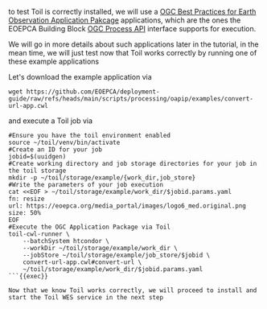 to test Toil is correctly installed, we will use a [OGC Best Practices for Earth Observation Application Pakcage](https://docs.ogc.org/bp/20-089r1.html) applications, which are the ones the EOEPCA Building Block [OGC Process API](https://ogcapi.ogc.org/processes/) interface supports for execution.

We will go in more details about such applications later in the tutorial, in the mean time, we will just test now that Toil works correctly by running one of these example applications

Let's download the example application via

```
wget https://github.com/EOEPCA/deployment-guide/raw/refs/heads/main/scripts/processing/oapip/examples/convert-url-app.cwl
```

and execute a Toil job via

```
#Ensure you have the toil environment enabled
source ~/toil/venv/bin/activate
#Create an ID for your job
jobid=$(uuidgen)
#Create working directory and job storage directories for your job in the toil storage
mkdir -p ~/toil/storage/example/{work_dir,job_store}
#Write the parameters of your job execution
cat <<EOF > ~/toil/storage/example/work_dir/$jobid.params.yaml
fn: resize
url: https://eoepca.org/media_portal/images/logo6_med.original.png
size: 50%
EOF
#Execute the OGC Application Package via Toil
toil-cwl-runner \
    --batchSystem htcondor \
    --workDir ~/toil/storage/example/work_dir \
    --jobStore ~/toil/storage/example/job_store/$jobid \
    convert-url-app.cwl#convert-url \
    ~/toil/storage/example/work_dir/$jobid.params.yaml
```{{exec}}

Now that we know Toil works correctly, we will proceed to install and start the Toil WES service in the next step
